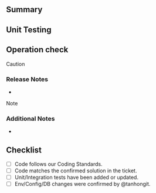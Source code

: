 ## Summary
<!-- Describe why you made changes and the changes, including screenshots if necessary. What did you do with this pull request? -->

## Unit Testing
<!-- List your unit/integration tests here, or if there are no unit tests, please explain why. -->

## Operation check
<!-- URL of checklist, etc. -->

> [!CAUTION]
> ### Release Notes
> <!-- * Information if you need to manually configure something at release time -->
> <!-- * Commands to run after release, etc. -->
> *

> [!NOTE]
> ### Additional Notes
> <!-- * Reference information for reviewers (if there are any implementation concerns or points of note, please state them) -->
> *

## Checklist
* [ ] Code follows our Coding Standards.
* [ ] Code matches the confirmed solution in the ticket.
* [ ] Unit/Integration tests have been added or updated.
* [ ] Env/Config/DB changes were confirmed by @tanhongit.